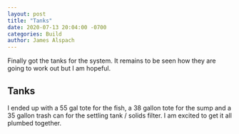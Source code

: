 ```yaml
---
layout: post
title: "Tanks"
date: 2020-07-13 20:04:00 -0700
categories: Build
author: James Alspach
---
```

Finally got the tanks for the system. It remains to be seen how they are going to work out but I am hopeful.

## Tanks
I ended up with a 55 gal tote for the fish, a 38 gallon tote for the sump and a 35 gallon trash can for the settling tank / solids filter. I am excited to get it all plumbed together.

